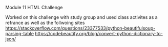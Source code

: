 Module 11 HTML Challenge

Worked on this challenge with study group and used class activites as a refrance as well as the follwoing sites
https://stackoverflow.com/questions/23377533/python-beautifulsoup-parsing-table
https://codebeautify.org/blog/convert-python-dictionary-to-json/
